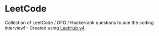 # LeetCode
Collection of LeetCode / GFG / Hackerrank questions to ace the coding interview! - Created using [LeetHub v4](https://github.com/gaulghost)
